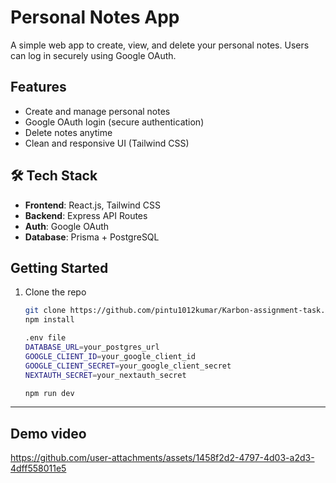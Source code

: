 # Personal Notes App 

A simple web app to create, view, and delete your personal notes. Users can log in securely using Google OAuth.

##  Features

-  Create and manage personal notes
-  Google OAuth login (secure authentication)
- Delete notes anytime
- Clean and responsive UI (Tailwind CSS)

## 🛠️ Tech Stack

- **Frontend**: React.js, Tailwind CSS
- **Backend**: Express API Routes
- **Auth**: Google OAuth 
- **Database**: Prisma + PostgreSQL

## Getting Started

1. Clone the repo  
   ```bash
   git clone https://github.com/pintu1012kumar/Karbon-assignment-task.git
   npm install
   
   .env file
   DATABASE_URL=your_postgres_url
   GOOGLE_CLIENT_ID=your_google_client_id
   GOOGLE_CLIENT_SECRET=your_google_client_secret
   NEXTAUTH_SECRET=your_nextauth_secret
   
   npm run dev
--------------

## Demo video

https://github.com/user-attachments/assets/1458f2d2-4797-4d03-a2d3-4dff558011e5

